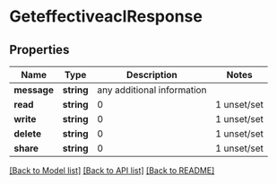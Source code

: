# GeteffectiveaclResponse

## Properties
Name | Type | Description | Notes
------------ | ------------- | ------------- | -------------
**message** | **string** | any additional information | 
**read** | **string** | 0 | 1 unset/set | 
**write** | **string** | 0 | 1 unset/set | 
**delete** | **string** | 0 | 1 unset/set | 
**share** | **string** | 0 | 1 unset/set | 

[[Back to Model list]](../README.md#documentation-for-models) [[Back to API list]](../README.md#documentation-for-api-endpoints) [[Back to README]](../README.md)


